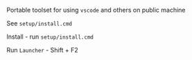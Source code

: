 Portable toolset for using `vscode` and others on public machine

See `setup/install.cmd`

Install - run `setup/install.cmd`

Run `Launcher` - Shift + F2
